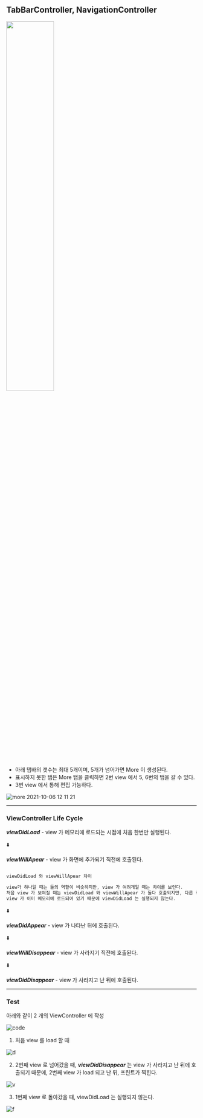 ## TabBarController, NavigationController


<img src = "https://user-images.githubusercontent.com/74236080/136051039-99d7c403-e152-4337-8efa-5ef7cc32bfbb.png" width="50%" height="50%">

- 아래 탭바의 갯수는 최대 5개이며, 5개가 넘어가면 More 이 생성된다.
- 표시하지 못한 탭은 More 탭을 클릭하면 2번 view 에서 5, 6번의 탭을 갈 수 있다.
- 3번 view 에서 통해 편집 가능하다.


![more 2021-10-06  12 11 21](https://user-images.githubusercontent.com/74236080/136051011-1e3e0791-827b-4d82-bdc1-15ef62e87dde.png)

---

### ViewController Life Cycle

***viewDidLoad*** - view 가 메모리에 로드되는 시점에 처음 한번만 실행된다.

⬇️

***viewWillApear*** - view 가 화면에 추가되기 직전에 호출된다.

```swift

viewDidLoad 와 viewWillApear 차이

view가 하나일 때는 둘의 역할이 비슷하지만, view 가 여려개일 때는 차이를 보인다. 
처음 view 가 보여질 때는 viewDidLoad 와 viewWillApear 가 둘다 호출되지만, 다른 화면을 갔다가 돌아왔을 때는 viewWillAppear 만 호출된다.
view 가 이미 메모리에 로드되어 있기 때문에 viewDidLoad 는 실행되지 않는다.
```

⬇️

***viewDidAppear*** - view 가 나타난 뒤에 호출된다.

⬇️

***viewWillDisappear*** - view 가 사라지기 직전에 호출된다.

⬇️

***viewDidDisappear*** - view 가 사라지고 난 뒤에 호출된다.


---

### Test

아래와 같이 2 개의 ViewController 에 작성

![code](https://user-images.githubusercontent.com/74236080/136052959-00210418-833c-47d8-8e9a-4ede5e745a1d.png)

1. 처음 view 를 load 할 때

![d](https://user-images.githubusercontent.com/74236080/136053330-5a4c26cc-6fa2-4cb5-bcca-2449165bf652.png)

2. 2번째 view 로 넘어갔을 때, ***viewDidDisappear*** 는 view 가 사라지고 난 뒤에 호출되기 때문에, 2번째 view 가 load 되고 난 뒤, 프린트가 찍힌다.

![v](https://user-images.githubusercontent.com/74236080/136053652-1da56aa8-bb14-4af6-99fd-b1db3f6dd0d3.png)

3. 1번째 view 로 돌아갔을 때, viewDidLoad 는 실행되지 않는다.

![f](https://user-images.githubusercontent.com/74236080/136054025-832a092c-4c46-4f59-af39-ac3ff9605b3e.png)















